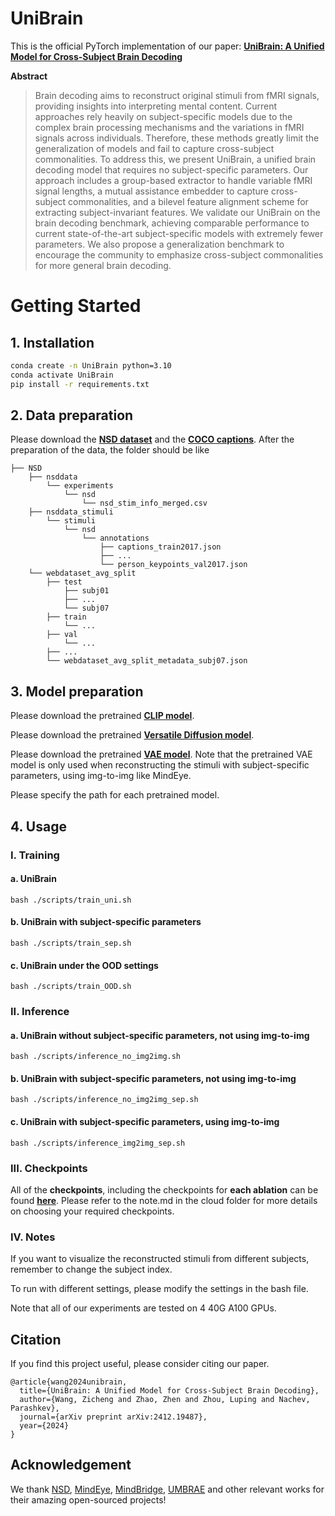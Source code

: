 # UniBrain

This is the official PyTorch implementation of our paper: **[UniBrain: A Unified Model for Cross-Subject Brain Decoding](https://arxiv.org/pdf/2412.19487)**



**Abstract** 
> Brain decoding aims to reconstruct original stimuli from fMRI signals, providing insights into interpreting mental content. Current approaches rely heavily on subject-specific models due to the complex brain processing mechanisms and the variations in fMRI signals across individuals. Therefore, these methods greatly limit the generalization of models and fail to capture cross-subject commonalities. To address this, we present UniBrain, a unified brain decoding model that requires no subject-specific parameters. Our approach includes a group-based extractor to handle variable fMRI signal lengths, a mutual assistance embedder to capture cross-subject commonalities, and a bilevel feature alignment scheme for extracting subject-invariant features. We validate our UniBrain on the brain decoding benchmark, achieving comparable performance to current state-of-the-art subject-specific models with extremely fewer parameters. We also propose a generalization benchmark to encourage the community to emphasize cross-subject commonalities for more general brain decoding. 



# Getting Started

## 1. Installation

```bash
conda create -n UniBrain python=3.10
conda activate UniBrain
pip install -r requirements.txt
```

## 2. Data preparation
Please download the **[NSD dataset](https://huggingface.co/datasets/pscotti/naturalscenesdataset/tree/main/webdataset_avg_split)** and the **[COCO captions](http://images.cocodataset.org/annotations/annotations_trainval2017.zip)**.
After the preparation of the data, the folder should be like
```
├── NSD
    ├── nsddata
        └── experiments
            └── nsd
                └── nsd_stim_info_merged.csv
    ├── nsddata_stimuli
        └── stimuli
            └── nsd
                └── annotations
                    ├── captions_train2017.json
                    ├── ...
                    └── person_keypoints_val2017.json
    └── webdataset_avg_split
        ├── test
            ├── subj01
            ├── ...
            └── subj07
        ├── train
            └── ...
        ├── val
            └── ...
        ├── ...
        └── webdataset_avg_split_metadata_subj07.json
```

## 3. Model preparation
Please download the pretrained **[CLIP model](https://github.com/openai/CLIP)**.

Please download the pretrained **[Versatile Diffusion model](https://huggingface.co/shi-labs/versatile-diffusion)**.

Please download the pretrained **[VAE model](https://huggingface.co/datasets/pscotti/naturalscenesdataset/tree/main/mindeye_models)**. Note that the pretrained VAE model is only used when reconstructing the stimuli with subject-specific parameters, using img-to-img like MindEye.

Please specify the path for each pretrained model.

## 4. Usage

### I. Training

#### a. UniBrain
```
bash ./scripts/train_uni.sh
```

#### b. UniBrain with subject-specific parameters
```
bash ./scripts/train_sep.sh
```

#### c. UniBrain under the OOD settings
```
bash ./scripts/train_OOD.sh
```

### II. Inference

#### a. UniBrain without subject-specific parameters, not using img-to-img
```
bash ./scripts/inference_no_img2img.sh
```

#### b. UniBrain with subject-specific parameters, not using img-to-img
```
bash ./scripts/inference_no_img2img_sep.sh
```

#### c. UniBrain with subject-specific parameters, using img-to-img
```
bash ./scripts/inference_img2img_sep.sh
```

### III. Checkpoints

All of the **checkpoints**, including the checkpoints for **each ablation** can be found **[here](https://drive.google.com/drive/folders/1AvI84zY8PzBHbDl48TNX_z8QLhBHJ5r8?usp=sharing)**. Please refer to the note.md in the cloud folder for more details on choosing your required checkpoints.


### IV. Notes

If you want to visualize the reconstructed stimuli from different subjects, remember to change the subject index.

To run with different settings, please modify the settings in the bash file.

Note that all of our experiments are tested on 4 40G A100 GPUs.




## Citation

If you find this project useful, please consider citing our paper.
```
@article{wang2024unibrain,
  title={UniBrain: A Unified Model for Cross-Subject Brain Decoding},
  author={Wang, Zicheng and Zhao, Zhen and Zhou, Luping and Nachev, Parashkev},
  journal={arXiv preprint arXiv:2412.19487},
  year={2024}
}
```


## Acknowledgement

We thank [NSD](https://github.com/cvnlab/nsddatapaper/), [MindEye](https://github.com/MedARC-AI/fMRI-reconstruction-NSD), [MindBridge](https://github.com/littlepure2333/MindBridge), [UMBRAE](https://github.com/weihaox/UMBRAE) and other relevant works for their amazing open-sourced projects!
